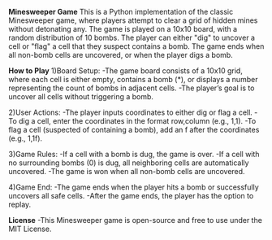 **Minesweeper Game**
This is a Python implementation of the classic Minesweeper game, where players attempt to clear a grid of hidden mines without detonating any. The game is played on a 10x10 board, with a random distribution of 10 bombs. The player can either "dig" to uncover a cell or "flag" a cell that they suspect contains a bomb. The game ends when all non-bomb cells are uncovered, or when the player digs a bomb.

**How to Play**
  1)Board Setup:
    -The game board consists of a 10x10 grid, where each cell is either empty, contains a bomb (*), or displays a number representing the count of bombs in adjacent cells.
    -The player’s goal is to uncover all cells without triggering a bomb.
    
  2)User Actions:
    -The player inputs coordinates to either dig or flag a cell.
    -To dig a cell, enter the coordinates in the format row,column (e.g., 1,1).
    -To flag a cell (suspected of containing a bomb), add an f after the coordinates (e.g., 1,1f).
    
  3)Game Rules:
    -If a cell with a bomb is dug, the game is over.
    -If a cell with no surrounding bombs (0) is dug, all neighboring cells are automatically uncovered.
    -The game is won when all non-bomb cells are uncovered.
    
  4)Game End:
    -The game ends when the player hits a bomb or successfully uncovers all safe cells.
    -After the game ends, the player has the option to replay.

**License**
  -This Minesweeper game is open-source and free to use under the MIT License.
